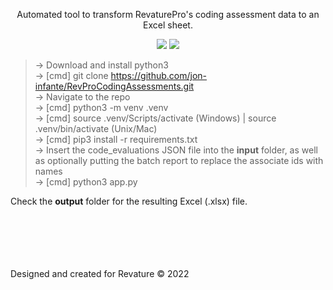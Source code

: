 <p align="center">Automated tool to transform RevaturePro's coding assessment data to an Excel sheet.

<p align="center"><img src="https://img.shields.io/badge/Python-3776AB?style=for-the-badge&logo=python&logoColor=white" />
  <img src="https://img.shields.io/badge/Microsoft_Excel-217346?style=for-the-badge&logo=microsoft-excel&logoColor=white" />
  
> &rarr; Download and install python3 <br>
> &rarr; [cmd] git clone https://github.com/jon-infante/RevProCodingAssessments.git <br>
> &rarr; Navigate to the repo <br>
> &rarr; [cmd] python3 -m venv .venv <br>
> &rarr; [cmd] source .venv/Scripts/activate (Windows) | source .venv/bin/activate (Unix/Mac) <br>
> &rarr; [cmd] pip3 install -r requirements.txt <br>
> &rarr; Insert the code_evaluations JSON file into the **input** folder, as well as optionally putting the batch report to replace the associate ids with names <br>
> &rarr; [cmd] python3 app.py <br>

Check the **output** folder for the resulting Excel (.xlsx) file. <br>

  

<br>
<br>
<br>
<br>
<br>
Designed and created for Revature © 2022
